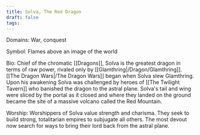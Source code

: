 ```yaml
---
title: Solva, The Red Dragon
draft: false
tags:
---
```

 
Domains: War, conquest

Symbol: Flames above an image of the world

Bio: Chief of the chromatic [[Dragons]], Solva is the greatest dragon in terms of raw power, rivaled only by [[Glamthring|/Dragon/Glamthring]]. [[The Dragon Wars|/The Dragon Wars]] began when Solva slew Glamthring. Upon his awakening Solva was challenged by heroes of [[The Twilight Tavern]] who banished the dragon to the astral plane. Solva's tail and wing were sliced by the portal as it closed and where they landed on the ground became the site of a massive volcano called the Red Mountain. 

Worship: Worshippers of Solva value strength and charisma. They seek to build strong, totalitarian empires to subjugate all others. The most devout now search for ways to bring their lord back from the astral plane.